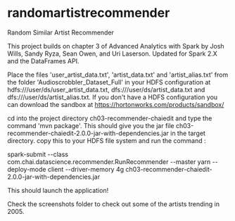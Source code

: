# randomartistrecommender
Random Similar Artist Recommender

This project builds on chapter 3 of Advanced Analytics with Spark by Josh Wills, Sandy Ryza, Sean Owen, and Uri Laserson. Updated for Spark 2.X and the DataFrames API. 

Place the files 'user_artist_data.txt', 'artist_data.txt' and 'artist_alias.txt' from the folder 'Audioscrobbler_Dataset_Full' in your HDFS configuration at hdfs:///user/ds/user_artist_data.txt, dfs:///user/ds/artist_data.txt and dfs:///user/ds/artist_alias.txt. If you don't have a HDFS configuration you can download the sandbox at https://hortonworks.com/products/sandbox/

cd into the project directory ch03-recommender-chaiedit and type the command 'mvn package'. This should give you the jar file ch03-recommender-chaiedit-2.0.0-jar-with-dependencies.jar in the target directory. copy this to your HDFS file system and run the command :

spark-submit --class com.chai.datascience.recommender.RunRecommender --master yarn --deploy-mode client --driver-memory 4g ch03-recommender-chaiedit-2.0.0-jar-with-dependencies.jar 

This should launch the application!

Check the screenshots folder to check out some of the artists trending in 2005.


